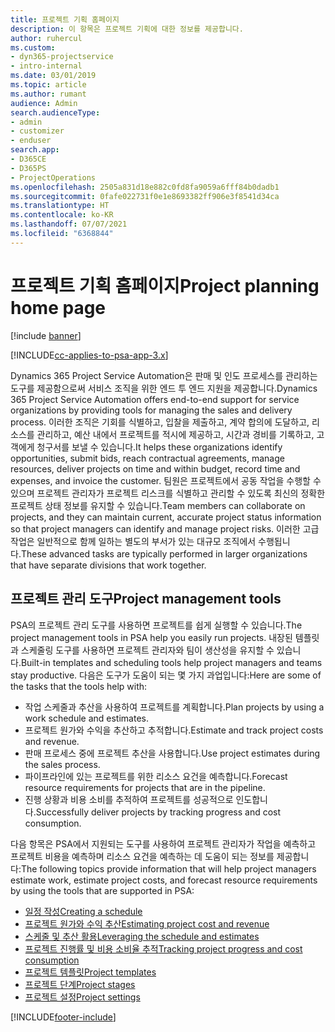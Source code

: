 ```yaml
---
title: 프로젝트 기획 홈페이지
description: 이 항목은 프로젝트 기획에 대한 정보를 제공합니다.
author: ruhercul
ms.custom:
- dyn365-projectservice
- intro-internal
ms.date: 03/01/2019
ms.topic: article
ms.author: rumant
audience: Admin
search.audienceType:
- admin
- customizer
- enduser
search.app:
- D365CE
- D365PS
- ProjectOperations
ms.openlocfilehash: 2505a831d18e882c0fd8fa9059a6fff84b0dadb1
ms.sourcegitcommit: 0fafe022731f0e1e8693382ff906e3f8541d34ca
ms.translationtype: HT
ms.contentlocale: ko-KR
ms.lasthandoff: 07/07/2021
ms.locfileid: "6368844"
---
```

# <a name="project-planning-home-page"></a><span data-ttu-id="aa016-103">프로젝트 기획 홈페이지</span><span class="sxs-lookup"><span data-stu-id="aa016-103">Project planning home page</span></span>

[!include [banner](../includes/psa-now-project-operations.md)]

[!INCLUDE[cc-applies-to-psa-app-3.x](../includes/cc-applies-to-psa-app-3x.md)]

<span data-ttu-id="aa016-104">Dynamics 365 Project Service Automation은 판매 및 인도 프로세스를 관리하는 도구를 제공함으로써 서비스 조직을 위한 엔드 투 엔드 지원을 제공합니다.</span><span class="sxs-lookup"><span data-stu-id="aa016-104">Dynamics 365 Project Service Automation offers end-to-end support for service organizations by providing tools for managing the sales and delivery process.</span></span> <span data-ttu-id="aa016-105">이러한 조직은 기회를 식별하고, 입찰을 제출하고, 계약 합의에 도달하고, 리소스를 관리하고, 예산 내에서 프로젝트를 적시에 제공하고, 시간과 경비를 기록하고, 고객에게 청구서를 보낼 수 있습니다.</span><span class="sxs-lookup"><span data-stu-id="aa016-105">It helps these organizations identify opportunities, submit bids, reach contractual agreements, manage resources, deliver projects on time and within budget, record time and expenses, and invoice the customer.</span></span> <span data-ttu-id="aa016-106">팀원은 프로젝트에서 공동 작업을 수행할 수 있으며 프로젝트 관리자가 프로젝트 리스크를 식별하고 관리할 수 있도록 최신의 정확한 프로젝트 상태 정보를 유지할 수 있습니다.</span><span class="sxs-lookup"><span data-stu-id="aa016-106">Team members can collaborate on projects, and they can maintain current, accurate project status information so that project managers can identify and manage project risks.</span></span> <span data-ttu-id="aa016-107">이러한 고급 작업은 일반적으로 함께 일하는 별도의 부서가 있는 대규모 조직에서 수행됩니다.</span><span class="sxs-lookup"><span data-stu-id="aa016-107">These advanced tasks are typically performed in larger organizations that have separate divisions that work together.</span></span>

## <a name="project-management-tools"></a><span data-ttu-id="aa016-108">프로젝트 관리 도구</span><span class="sxs-lookup"><span data-stu-id="aa016-108">Project management tools</span></span>

<span data-ttu-id="aa016-109">PSA의 프로젝트 관리 도구를 사용하면 프로젝트를 쉽게 실행할 수 있습니다.</span><span class="sxs-lookup"><span data-stu-id="aa016-109">The project management tools in PSA help you easily run projects.</span></span> <span data-ttu-id="aa016-110">내장된 템플릿과 스케줄링 도구를 사용하면 프로젝트 관리자와 팀이 생산성을 유지할 수 있습니다.</span><span class="sxs-lookup"><span data-stu-id="aa016-110">Built-in templates and scheduling tools help project managers and teams stay productive.</span></span> <span data-ttu-id="aa016-111">다음은 도구가 도움이 되는 몇 가지 과업입니다:</span><span class="sxs-lookup"><span data-stu-id="aa016-111">Here are some of the tasks that the tools help with:</span></span>

- <span data-ttu-id="aa016-112">작업 스케줄과 추산을 사용하여 프로젝트를 계획합니다.</span><span class="sxs-lookup"><span data-stu-id="aa016-112">Plan projects by using a work schedule and estimates.</span></span>
- <span data-ttu-id="aa016-113">프로젝트 원가와 수익을 추산하고 추적합니다.</span><span class="sxs-lookup"><span data-stu-id="aa016-113">Estimate and track project costs and revenue.</span></span>
- <span data-ttu-id="aa016-114">판매 프로세스 중에 프로젝트 추산을 사용합니다.</span><span class="sxs-lookup"><span data-stu-id="aa016-114">Use project estimates during the sales process.</span></span>
- <span data-ttu-id="aa016-115">파이프라인에 있는 프로젝트를 위한 리소스 요건을 예측합니다.</span><span class="sxs-lookup"><span data-stu-id="aa016-115">Forecast resource requirements for projects that are in the pipeline.</span></span>
- <span data-ttu-id="aa016-116">진행 상황과 비용 소비를 추적하여 프로젝트를 성공적으로 인도합니다.</span><span class="sxs-lookup"><span data-stu-id="aa016-116">Successfully deliver projects by tracking progress and cost consumption.</span></span>

<span data-ttu-id="aa016-117">다음 항목은 PSA에서 지원되는 도구를 사용하여 프로젝트 관리자가 작업을 예측하고 프로젝트 비용을 예측하며 리소스 요건을 예측하는 데 도움이 되는 정보를 제공합니다:</span><span class="sxs-lookup"><span data-stu-id="aa016-117">The following topics provide information that will help project managers estimate work, estimate project costs, and forecast resource requirements by using the tools that are supported in PSA:</span></span>

- [<span data-ttu-id="aa016-118">일정 작성</span><span class="sxs-lookup"><span data-stu-id="aa016-118">Creating a schedule</span></span>](project-creating.md)
- [<span data-ttu-id="aa016-119">프로젝트 원가와 수익 추산</span><span class="sxs-lookup"><span data-stu-id="aa016-119">Estimating project cost and revenue</span></span>](project-estimating.md)
- [<span data-ttu-id="aa016-120">스케줄 및 추산 활용</span><span class="sxs-lookup"><span data-stu-id="aa016-120">Leveraging the schedule and estimates</span></span>](project-leveraging.md)
- [<span data-ttu-id="aa016-121">프로젝트 진행률 및 비용 소비율 추적</span><span class="sxs-lookup"><span data-stu-id="aa016-121">Tracking project progress and cost consumption</span></span>](project-tracking.md)
- [<span data-ttu-id="aa016-122">프로젝트 템플릿</span><span class="sxs-lookup"><span data-stu-id="aa016-122">Project templates</span></span>](project-templates.md)
- [<span data-ttu-id="aa016-123">프로젝트 단계</span><span class="sxs-lookup"><span data-stu-id="aa016-123">Project stages</span></span>](project-stages.md)
- [<span data-ttu-id="aa016-124">프로젝트 설정</span><span class="sxs-lookup"><span data-stu-id="aa016-124">Project settings</span></span>](project-settings.md)


[!INCLUDE[footer-include](../includes/footer-banner.md)]